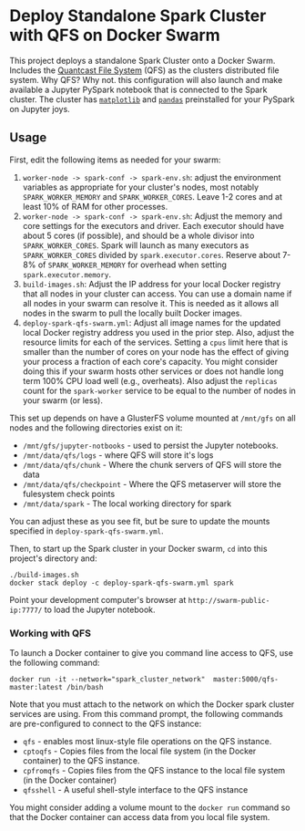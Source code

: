 # Deploy Standalone Spark Cluster with QFS on Docker Swarm
This project deploys a standalone Spark Cluster onto a Docker Swarm. Includes the [Quantcast File System](https://github.com/quantcast/qfs) (QFS) as the clusters distributed file system. Why QFS? Why not. this configuration will also launch and make available a Jupyter PySpark notebook that is connected to the Spark cluster. The cluster has [`matplotlib`](https://matplotlib.org) and [`pandas`](https://pandas.pydata.org) preinstalled for your PySpark on Jupyter joys.

## Usage
First, edit the following items as needed for your swarm:

1. `worker-node -> spark-conf -> spark-env.sh`: adjust the environment variables as appropriate for your cluster's nodes, most notably `SPARK_WORKER_MEMORY` and `SPARK_WORKER_CORES`. Leave 1-2 cores and at least 10% of RAM for other processes.
2. `worker-node -> spark-conf -> spark-env.sh`: Adjust the memory and core settings for the executors and driver. Each executor should have about 5 cores (if possible), and should be a whole divisor into `SPARK_WORKER_CORES`. Spark will launch as many executors as `SPARK_WORKER_CORES` divided by `spark.executor.cores`. Reserve about 7-8% of `SPARK_WORKER_MEMORY` for overhead when setting `spark.executor.memory`.
3. `build-images.sh`: Adjust the IP address for your local Docker registry that all nodes in your cluster can access. You can use a domain name if all nodes in your swarm can resolve it. This is needed as it allows all nodes in the swarm to pull the locally built Docker images.
4. `deploy-spark-qfs-swarm.yml`: Adjust all image names for the updated local Docker registry address you used in the prior step. Also, adjust the resource limits for each of the services. Setting a `cpus` limit here that is smaller than the number of cores on your node has the effect of giving your process a fraction of each core's capacity. You might consider doing this if your swarm hosts other services or does not handle long term 100% CPU load well (e.g., overheats). Also adjust the `replicas` count for the `spark-worker` service to be equal to the number of nodes in your swarm (or less). 

This set up depends on have a GlusterFS volume mounted at `/mnt/gfs` on all nodes and the following directories exist on it:

* `/mnt/gfs/jupyter-notbooks` - used to persist the Jupyter notebooks.
* `/mnt/data/qfs/logs` - where QFS will store it's logs
* `/mnt/data/qfs/chunk` - Where the chunk servers of QFS will store the data
* `/mnt/data/qfs/checkpoint` - Where the QFS metaserver will store the fulesystem check points
* `/mnt/data/spark` - The local working directory for spark

You can adjust these as you see fit, but be sure to update the mounts specified in `deploy-spark-qfs-swarm.yml`. 

Then, to start up the Spark cluster in your Docker swarm, `cd` into this project's directory and:
```
./build-images.sh
docker stack deploy -c deploy-spark-qfs-swarm.yml spark
```

Point your development computer's browser at `http://swarm-public-ip:7777/` to load the Jupyter notebook.

### Working with QFS
To launch a Docker container to give you command line access to QFS, use the following command:
```
docker run -it --network="spark_cluster_network"  master:5000/qfs-master:latest /bin/bash
```
Note that you must attach to the network on which the Docker spark cluster services are using. From this command prompt, the following commands are pre-configured to connect to the QFS instance:

* `qfs` - enables most linux-style file operations on the QFS instance.
* `cptoqfs` - Copies files from the local file system (in the Docker container) to the QFS instance.
* `cpfromqfs` - Copies files from the QFS instance to the local file system (in the Docker container)
* `qfsshell` - A useful shell-style interface to the QFS instance

You might consider adding a volume mount to the `docker run` command so that the Docker container can access data from you local file system.
